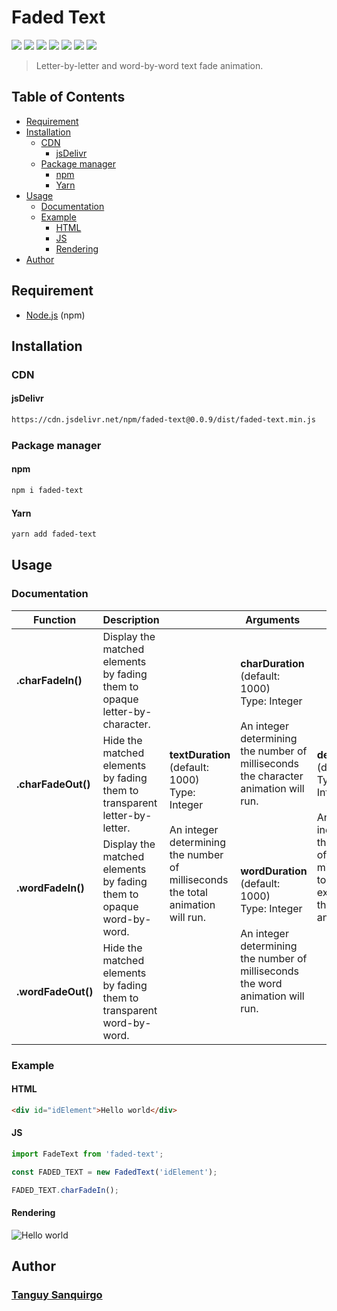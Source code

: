 # Faded Text
![](https://img.shields.io/npm/dt/faded-text)
![](https://img.shields.io/github/package-json/keywords/knouy/faded-text)
![](https://img.shields.io/bundlephobia/min/faded-text)
![](https://img.shields.io/bundlephobia/minzip/faded-text)
![](https://img.shields.io/npm/v/faded-text)
![](https://img.shields.io/npm/collaborators/faded-text)
![](https://img.shields.io/github/package-json/v/knouy/faded-text)
> Letter-by-letter and word-by-word text fade animation.
## Table of Contents
* [Requirement](#requirement)
* [Installation](#installation)
  * [CDN](#cdn)
    * [jsDelivr](#jsdelivr)
  * [Package manager](#package-manager)
    * [npm](#npm)
    * [Yarn](#yarn)
* [Usage](#usage)
  * [Documentation](#documentation)
  * [Example](#example)
    * [HTML](#html)
    * [JS](#js)
    * [Rendering](#rendering)
* [Author](#author)
## Requirement
* [Node.js](https://nodejs.org/) (npm)
## Installation
### CDN
#### jsDelivr
```bash
https://cdn.jsdelivr.net/npm/faded-text@0.0.9/dist/faded-text.min.js
```
### Package manager
#### npm
```bash
npm i faded-text
```
#### Yarn
```bash
yarn add faded-text
```
## Usage
### Documentation
<table>
    <thead>
        <tr>
            <th>Function</th>
            <th>Description</th>
            <th colspan="3">Arguments</th>
        </tr>
    </thead>
    <tbody>
        <tr>
            <td><b>.charFadeIn()</b></td>
            <td>Display the matched elements by fading them to opaque letter-by-character.</td>
            <td rowspan="4">
                <b>textDuration</b><br>
                (default: 1000)<br>
                Type: Integer<br>
                <br>
                An integer determining the number of milliseconds the total animation will run.
            </td>
            <td rowspan="2">
                <b>charDuration</b><br>
                (default: 1000)<br>
                Type: Integer<br>
                <br>
                An integer determining the number of milliseconds the character animation will run.
            </td>
            <td rowspan="4">
                <b>delay</b><br>
                (default: 0)<br>
                Type: Integer<br>
                <br>
                An integer indicating the number of milliseconds to delay execution of the animation.
            </td>
        </tr>
        <tr>
            <td><b>.charFadeOut()</b></td>
            <td>Hide the matched elements by fading them to transparent letter-by-letter.</td>
        </tr>
        <tr>
            <td><b>.wordFadeIn()</b></td>
            <td>Display the matched elements by fading them to opaque word-by-word.</td>
            <td rowspan="2">
                <b>wordDuration</b><br>
                (default: 1000)<br>
                Type: Integer<br>
                <br>
                An integer determining the number of milliseconds the word animation will run.
            </td>
        </tr>
        <tr>
            <td><b>.wordFadeOut()</b></td>
            <td>Hide the matched elements by fading them to transparent word-by-word.</td>
        </tr>
    </tbody>
</table>

### Example
#### HTML
```html
<div id="idElement">Hello world</div>
```
#### JS
```js
import FadeText from 'faded-text';

const FADED_TEXT = new FadedText('idElement');

FADED_TEXT.charFadeIn();
```
#### Rendering
![Hello world](https://raw.githubusercontent.com/knouy/faded-text/master/hello-world.gif)
## Author
### [Tanguy Sanquirgo](https://github.com/knouy)
